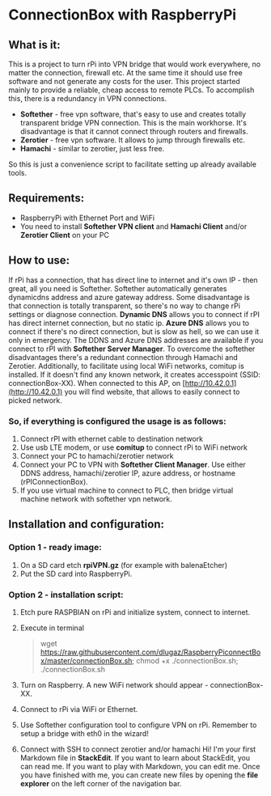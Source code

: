 # ConnectionBox with RaspberryPi

## What is it: 
This is a project to turn rPi into VPN bridge that would work everywhere, no matter the connection, firewall etc. At the same time it should use free software and not generate any costs for the user. This project started mainly to provide a reliable, cheap access to remote PLCs. To accomplish this, there is a redundancy in VPN connections.

-   **Softether** - free vpn software, that's easy to use and creates totally transparent bridge VPN connection. This is the main workhorse. It's disadvantage is that it cannot connect through routers and firewalls.
-   **Zerotier** - free vpn software. It allows to jump through firewalls etc.
-   **Hamachi** - similar to zerotier, just less free.

So this is just a convenience script to facilitate setting up already available tools. 
## Requirements:
- RaspberryPi with Ethernet Port and WiFi 
- You need to install **Softether VPN client** and **Hamachi Client** and/or **Zerotier Client** on your PC
## How to use: 
If rPi has a connection, that has direct line to internet and it's own IP - then great, all you need is Softether. 
Softether automatically generates dynamicdns address and azure gateway address. 
Some disadvantage is that connection is totally transparent, so there's no way to change rPi settings or diagnose connection. 
**Dynamic DNS** allows you to connect if rPI has direct internet connection, but no static ip. 
**Azure DNS** allows you to connect if there's no direct connection, but is slow as hell, so we can use it only in emergency. 
The DDNS and Azure DNS addresses are available if you connect to rPI with **Softether Server Manager**. 
To overcome the softether disadvantages there's a redundant connection through Hamachi and Zerotier. 
Additionally, to facilitate using local WiFi networks, comitup is installed. If it doesn't find any known network, it creates accesspoint (SSID: connectionBox-XX). When connected to this AP, on [http://10.42.0.1](http://10.42.0.1) you will find website, that allows to easily connect to picked network.

### So, if everything is configured the usage is as follows:

1.  Connect rPI with ethernet cable to destination network
2.  Use usb LTE modem, or use **comitup** to connect rPi to WiFi network
3.  Connect your PC to hamachi/zerotier network
4.  Connect your PC to VPN with **Softether Client Manager**. Use either DDNS address, hamachi/zerotier IP, azure address, or hostname (rPIConnectionBox).
5.  If you use virtual machine to connect to PLC, then bridge virtual machine network with softether vpn network.

## Installation and configuration: 

### Option 1 - ready image:

1.  On a SD card etch **rpiVPN.gz** (for example with balenaEtcher)
2.  Put the SD card into RaspberryPi.

### Option 2 - installation script:

1.  Etch pure RASPBIAN on rPi and initialize system, connect to internet.
    
2.  Execute in terminal
	>  wget https://raw.githubusercontent.com/dlugaz/RaspberryPiconnectBox/master/connectionBox.sh; chmod +x ./connectionBox.sh; ./connectionBox.sh
    
4.  Turn on Raspberry. A new WiFi network should appear - connectionBox-XX.
    
5.  Connect to rPi via WiFi or Ethernet.
    
6.  Use Softether configuration tool to configure VPN on rPi. Remember to setup a bridge with eth0 in the wizard!
    
7.  Connect with SSH to connect zerotier and/or hamachi
Hi! I'm your first Markdown file in **StackEdit**. If you want to learn about StackEdit, you can read me. If you want to play with Markdown, you can edit me. Once you have finished with me, you can create new files by opening the **file explorer** on the left corner of the navigation bar.


